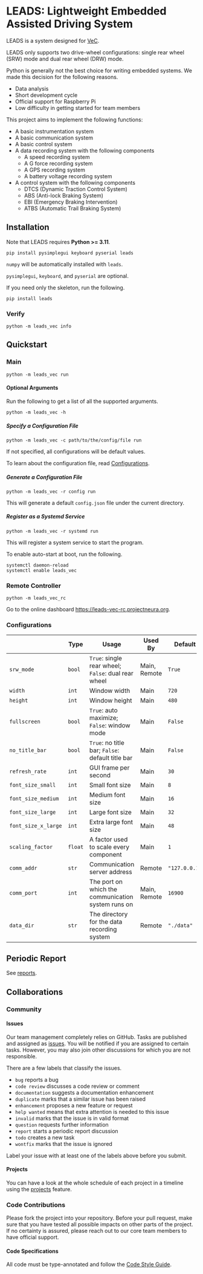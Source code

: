 # LEADS: Lightweight Embedded Assisted Driving System

LEADS is a system designed for [VeC](https://www.villanovacollege.org/giving/vec-project).

LEADS only supports two drive-wheel configurations: single rear wheel (SRW) mode and dual rear wheel (DRW) mode.

Python is generally not the best choice for writing embedded systems. We made this decision for the following reasons.

- Data analysis
- Short development cycle
- Official support for Raspberry Pi
- Low difficulty in getting started for team members

This project aims to implement the following functions:

- A basic instrumentation system
- A basic communication system
- A basic control system
- A data recording system with the following components
  - A speed recording system
  - A G force recording system
  - A GPS recording system
  - A battery voltage recording system
- A control system with the following components
  - DTCS (Dynamic Traction Control System)
  - ABS (Anti-lock Braking System)
  - EBI (Emergency Braking Intervention)
  - ATBS (Automatic Trail Braking System)

## Installation

Note that LEADS requires **Python >= 3.11**.

```shell
pip install pysimplegui keyboard pyserial leads
```

`numpy` will be automatically installed with `leads`.

`pysimplegui`, `keyboard`, and `pyserial` are optional.

If you need only the skeleton, run the following.

```shell
pip install leads
```

### Verify

```shell
python -m leads_vec info
```

## Quickstart

### Main

```shell
python -m leads_vec run
```

#### Optional Arguments

Run the following to get a list of all the supported arguments.

```shell
python -m leads_vec -h
```

##### Specify a Configuration File

```shell
python -m leads_vec -c path/to/the/config/file run
```

If not specified, all configurations will be default values.

To learn about the configuration file, read [Configurations](#Configurations).

##### Generate a Configuration File

```shell
python -m leads_vec -r config run
```

This will generate a default `config.json` file under the current directory.

##### Register as a Systemd Service

```shell
python -m leads_vec -r systemd run
```

This will register a system service to start the program.

To enable auto-start at boot, run the following.

```shell
systemctl daemon-reload
systemctl enable leads_vec
```

### Remote Controller

```shell
python -m leads_vec_rc
```

Go to the online dashboard https://leads-vec-rc.projectneura.org.

### Configurations

|                     | Type    | Usage                                               | Used By      | Default       |
|---------------------|---------|-----------------------------------------------------|--------------|---------------|
| `srw_mode`          | `bool`  | `True`: single rear wheel; `False`: dual rear wheel | Main, Remote | `True`        |
| `width`             | `int`   | Window width                                        | Main         | `720`         |
| `height`            | `int`   | Window height                                       | Main         | `480`         |
| `fullscreen`        | `bool`  | `True`: auto maximize; `False`: window mode         | Main         | `False`       |
| `no_title_bar`      | `bool`  | `True`: no title bar; `False`: default title bar    | Main         | `False`       |
| `refresh_rate`      | `int`   | GUI frame per second                                | Main         | `30`          |
| `font_size_small`   | `int`   | Small font size                                     | Main         | `8`           |
| `font_size_medium`  | `int`   | Medium font size                                    | Main         | `16`          |
| `font_size_large`   | `int`   | Large font size                                     | Main         | `32`          |
| `font_size_x_large` | `int`   | Extra large font size                               | Main         | `48`          |
| `scaling_factor`    | `float` | A factor used to scale every component              | Main         | `1`           |
| `comm_addr`         | `str`   | Communication server address                        | Remote       | `"127.0.0.1"` |
| `comm_port`         | `int`   | The port on which the communication system runs on  | Main, Remote | `16900`       |
| `data_dir`          | `str`   | The directory for the data recording system         | Remote       | `"./data"`    |

## Periodic Report

See [reports](docs/reports).

## Collaborations

### Community

#### Issues

Our team management completely relies on GitHub. Tasks are published and assigned
as [issues](https://github.com/ProjectNeura/LEADS/issues). You will be notified if you are assigned to certain tasks.
However, you may also join other discussions for which you are not responsible.

There are a few labels that classify the issues.

- `bug` reports a bug
- `code review` discusses a code review or comment
- `documentation` suggests a documentation enhancement
- `duplicate` marks that a similar issue has been raised
- `enhancement` proposes a new feature or request
- `help wanted` means that extra attention is needed to this issue
- `invalid` marks that the issue is in valid format
- `question` requests further information
- `report` starts a periodic report discussion
- `todo` creates a new task
- `wontfix` marks that the issue is ignored

Label your issue with at least one of the labels above before you submit.

#### Projects

You can have a look at the whole schedule of each project in a timeline using
the [projects](https://github.com/orgs/ProjectNeura/projects/) feature.

### Code Contributions

Please fork the project into your repository. Before your pull request, make sure that you have tested all possible
impacts on other parts of the project. If no certainty is assured, please reach out to our core team members to have
official support.

#### Code Specifications

All code must be type-annotated and follow the [Code Style Guide](docs/Code%20Style%20Guide.md).
